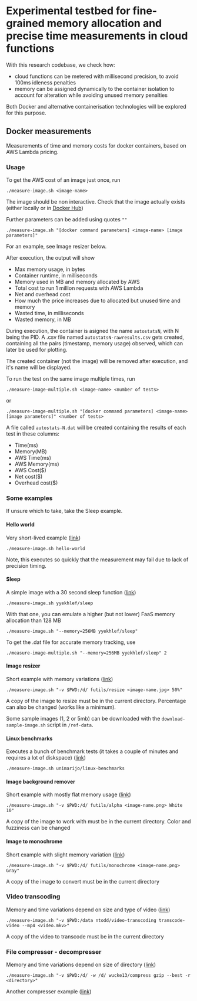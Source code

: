 # Experimental testbed for fine-grained memory allocation and precise time measurements in cloud functions

With this research codebase, we check how:
- cloud functions can be metered with millisecond precision, to avoid 100ms idleness penalties
- memory can be assigned dynamically to the container isolation to account for alteration while avoiding unused memory penalties

Both Docker and alternative containerisation technologies will be explored for this purpose.

## Docker measurements

Measurements of time and memory costs for docker containers, based on AWS Lambda pricing.

### Usage

To get the AWS cost of an image just once, run
```
./measure-image.sh <image-name>
```
The image should be non interactive. Check that the image actually exists (either locally or in [Docker Hub](https://hub.docker.com))

Further parameters can be added using quotes `""`
```
./measure-image.sh "[docker command parameters] <image-name> [image parameters]"
```
For an example, see Image resizer below.

After execution, the output will show 
* Max memory usage, in bytes
* Container runtime, in milliseconds
* Memory used in MB and memory allocated by AWS
* Total cost to run 1 million requests with AWS Lambda
* Net and overhead cost
* How much the price increases due to allocated but unused time and memory
* Wasted time, in milliseconds
* Wasted memory, in MB

During execution, the container is asigned the name `autostatsN`, with N being the PID. A .csv file named `autostatsN-rawresults.csv` gets created, containing all the pairs (timestamp, memory usage) observed, which can later be used for plotting.

The created container (not the image) will be removed after execution, and it's name will be displayed.


To run the test on the same image multiple times, run
```
./measure-image-multiple.sh <image-name> <number of tests>
```
or
```
./measure-image-multiple.sh "[docker command parameters] <image-name> [image parameters]" <number of tests>
```
A file called `autostats-N.dat` will be created containing the results of each test in these columns:
* Time(ms)
* Memory(MB)
* AWS Time(ms)
* AWS Memory(ms)
* AWS Cost($)
* Net cost($)
* Overhead cost($)

### Some examples
If unsure which to take, take the Sleep example.

#### Hello world
Very short-lived example ([link](https://hub.docker.com/_/hello-world))
```
./measure-image.sh hello-world
```
Note, this executes so quickly that the measurement may fail due to lack of precision timing.

#### Sleep
A simple image with a 30 second sleep function ([link](https://hub.docker.com/r/yyekhlef/sleep))
```
./measure-image.sh yyekhlef/sleep
```
With that one, you can emulate a higher (but not lower) FaaS memory allocation than 128 MB
```
./measure-image.sh "--memory=256MB yyekhlef/sleep"
```
To get the .dat file for accurate memory tracking, use
```
./measure-image-multiple.sh "--memory=256MB yyekhlef/sleep" 2
```

#### Image resizer
Short example with memory variations ([link](https://hub.docker.com/r/futils/resize))
```
./measure-image.sh "-v $PWD:/d/ futils/resize <image-name.jpg> 50%"
```
A copy of the image to resize must be in the current directory.
Percentage can also be changed (works like a minimum).

Some sample images (1, 2 or 5mb) can be downloaded with the `download-sample-image.sh` script in `/ref-data`.

#### Linux benchmarks
Executes a bunch of benchmark tests (it takes a couple of minutes and requires a lot of diskspace) ([link](https://hub.docker.com/r/unimarijo/linux-benchmarks))
```
./measure-image.sh unimarijo/linux-benchmarks
```

#### Image background remover
Short example with mostly flat memory usage ([link](https://hub.docker.com/r/futils/alpha))
```
./measure-image.sh "-v $PWD:/d/ futils/alpha <image-name.png> White 10"
```
A copy of the image to work with must be in the current directory.
Color and fuzziness can be changed

#### Image to monochrome
Short example with slight memory variation ([link](https://hub.docker.com/r/futils/monochrome))
```
./measure-image.sh "-v $PWD:/d/ futils/monochrome <image-name.png> Gray"
```
A copy of the image to convert must be in the current directory

### Video transcoding
Memory and time variations depend on size and type of video ([link](https://hub.docker.com/r/ntodd/video-transcoding))
```
./measure-image.sh "-v $PWD:/data ntodd/video-transcoding transcode-video --mp4 <video.mkv>"
```
A copy of the video to transcode must be in the current directory

### File compresser - decompresser
Memory and time variations depend on size of directory ([link](https://hub.docker.com/r/wucke13/compress))
```
./measure-image.sh "-v $PWD:/d/ -w /d/ wucke13/compress gzip --best -r <directory>"
```

Another compresser example ([link](https://hub.docker.com/r/lion86/compression-toolkit))

